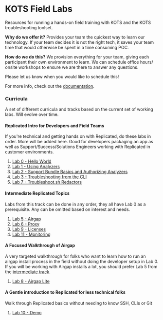 KOTS Field Labs
========================

Resources for running a hands-on field training with KOTS and the KOTS troubleshooting toolset.

**Why do we offer it?** Provides your team the quickest way to learn our technology. If your team decides it is not the right tech, it saves your team time that would otherwise be spent in a time consuming POC.

**How do we do this?** We provision everything for your team, giving each participant their own environment to learn. We can schedule office hours/ onsite workshops to ensure we are there to answer any questions.

Please let us know when you would like to schedule this!

For more info, check out the [documentation](./doc).


### Curricula

A set of different curricula and tracks based on the current set of working labs. Will evolve over time.


#### Replicated Intro for Developers and Field Teams

If you're technical and getting hands on with Replicated, do these labs in order. More will be added here.
Good for developers packaging an app as well as Support/Success/Solutions Engineers working with Replicated in customer environments.

1. [Lab 0 - Hello World](https://github.com/replicatedhq/kots-field-labs/tree/main/labs/lab00-hello-world)
2. [Lab 1 - Using Analyzers](https://github.com/replicatedhq/kots-field-labs/tree/main/labs/lab01-ui-analyzers)
3. [Lab 2 - Support Bundle Basics and Authorizing Analyzers](https://github.com/replicatedhq/kots-field-labs/tree/main/labs/lab02-adding-analyzers)
4. [Lab 3 - Troubleshooting from the CLI](https://github.com/replicatedhq/kots-field-labs/tree/main/labs/lab03-support-cli)
3. [Lab 7 - Troubleshoot.sh Redactors](https://github.com/replicatedhq/kots-field-labs/tree/main/labs/lab07-redactors)

#### Intermediate Replicated Topics

Labs from this track can be done in any order, they all have Lab 0 as a prerequisite.
Any can be omitted based on interest and needs.

1. [Lab 5 - Airgap](https://github.com/replicatedhq/kots-field-labs/tree/main/labs/lab05-airgap)
2. [Lab 6 - Proxy](https://github.com/replicatedhq/kots-field-labs/tree/main/labs/lab06-proxy)
3. [Lab 9 - Licenses](https://github.com/replicatedhq/kots-field-labs/tree/main/labs/lab09-licenses)
4. [Lab 11 - Monitoring](https://github.com/replicatedhq/kots-field-labs/tree/main/labs/lab11-monitoring)


#### A Focused Walkthrough of Airgap 

A very targeted walkthrough for folks who want to learn how to run an airgap install process in the field without doing the developer setup in Lab 0.
If you will be working with Airgap installs a lot, you should prefer Lab 5 from the [intermediate track](#intermediate-replicated-topics).

1. [Lab 8 - Airgap Lite](https://github.com/replicatedhq/kots-field-labs/tree/main/labs/lab08-airgap-lite)

#### A Gentle introduction to Replicated for less technical folks

Walk through Replicated basics without needing to know SSH, CLIs or Git

1. [Lab 10 - Demo](https://github.com/replicatedhq/kots-field-labs/tree/main/labs/lab10-demo)
